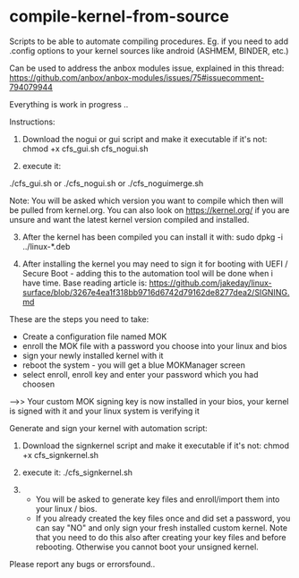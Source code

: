 # compile-kernel-from-source
Scripts to be able to automate compiling procedures. Eg. if you need to add .config options to your kernel sources like android (ASHMEM, BINDER, etc.)

Can be used to address the anbox modules issue, explained in this thread: https://github.com/anbox/anbox-modules/issues/75#issuecomment-794079944

Everything is work in progress ..


Instructions:

1. Download the nogui or gui script and make it executable if it's not:
chmod +x cfs_gui.sh cfs_nogui.sh

2. execute it:

./cfs_gui.sh
or
./cfs_nogui.sh
or
./cfs_noguimerge.sh

Note:
You will be asked which version you want to compile which then will be pulled from kernel.org.
You can also look on https://kernel.org/ if you are unsure and want the latest kernel version compiled and installed.

3. After the kernel has been compiled you can install it with:
sudo dpkg -i ../linux-*.deb

4. After installing the kernel you may need to sign it for booting with UEFI / Secure Boot - adding this to the automation tool will be done when i have time. Base reading article is: https://github.com/jakeday/linux-surface/blob/3267e4ea1f318bb9716d6742d79162de8277dea2/SIGNING.md

These are the steps you need to take:
- Create a configuration file named MOK
- enroll the MOK file with a password you choose into your linux and bios
- sign your newly installed kernel with it
- reboot the system - you will get a blue MOKManager screen
- select enroll, enroll key and enter your password which you had choosen

-->> Your custom MOK signing key is now installed in your bios, your kernel is signed with it and your linux system is verifying it



Generate and sign your kernel with automation script:

1. Download the signkernel script and make it executable if it's not:
chmod +x cfs_signkernel.sh

2. execute it:
./cfs_signkernel.sh

3. - You will be asked to generate key files and enroll/import them into your linux / bios.
   - If you already created the key files once and did set a password, you can say "NO" and
     only sign your fresh installed custom kernel. Note that you need to do this also after
     creating your key files and before rebooting.
     Otherwise you cannot boot your unsigned kernel.


Please report any bugs or errorsfound..
